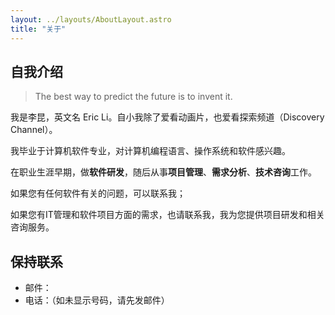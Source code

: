 ```yaml
---
layout: ../layouts/AboutLayout.astro
title: "关于"
---
```



## 自我介绍

> The best way to predict the future is to invent it.

我是李昆，英文名 Eric Li。自小我除了爱看动画片，也爱看探索频道（Discovery Channel）。

我毕业于计算机软件专业，对计算机编程语言、操作系统和软件感兴趣。

在职业生涯早期，做**软件研发**，随后从事**项目管理**、**需求分析**、**技术咨询**工作。

如果您有任何软件有关的问题，可以联系我；

如果您有IT管理和软件项目方面的需求，也请联系我，我为您提供项目研发和相关咨询服务。


## 保持联系

* 邮件：<span class="email"></span>
* 电话：<span class="mobile"></span><span class="text-gray-400">（如未显示号码，请先发邮件）</span>


<script is:inline>
Array.prototype.slice.call(document.querySelectorAll('.email'), 0).forEach(el => {
    el.innerText = ['likun', 'msn.cn'].join('@');
});

Array.prototype.slice.call(document.querySelectorAll('.mobile'), 0).forEach(el => {
    el.innerText = ['MTM2O', 'DY4NT', 'I3NjA', '='].join('');
});
</script>
